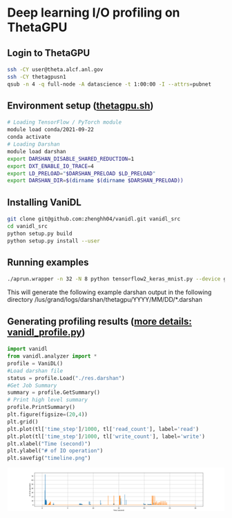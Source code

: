 # Deep learning I/O profiling on ThetaGPU

## Login to ThetaGPU
```bash
ssh -CY user@theta.alcf.anl.gov
ssh -CY thetagpusn1
qsub -n 4 -q full-node -A datascience -t 1:00:00 -I --attrs=pubnet
```
## Environment setup ([thetagpu.sh](./thetagpu.sh))
```bash
# Loading TensorFlow / PyTorch module
module load conda/2021-09-22
conda activate
# Loading Darshan
module load darshan
export DARSHAN_DISABLE_SHARED_REDUCTION=1
export DXT_ENABLE_IO_TRACE=4
export LD_PRELOAD="$DARSHAN_PRELOAD $LD_PRELOAD"
export DARSHAN_DIR=$(dirname $(dirname $DARSHAN_PRELOAD))
```

## Installing VaniDL
```bash
git clone git@github.com:zhenghh04/vanidl.git vanidl_src
cd vanidl_src
python setup.py build
python setup.py install --user
```
## Running examples
```bash
./aprun.wrapper -n 32 -N 8 python tensorflow2_keras_mnist.py --device gpu
```
This will generate the following example darshan output in the following directory
/lus/grand/logs/darshan/thetagpu/YYYY/MM/DD/*.darshan

## Generating profiling results ([more details: vanidl_profile.py](vanidl_profile.py))
```python
import vanidl
from vanidl.analyzer import *
profile = VaniDL()
#Load darshan file
status = profile.Load("./res.darshan")
#Get Job Summary
summary = profile.GetSummary()
# Print high level summary
profile.PrintSummary()
plt.figure(figsize=(20,4))
plt.grid()
plt.plot(tl['time_step']/1000, tl['read_count'], label='read')
plt.plot(tl['time_step']/1000, tl['write_count'], label='write')
plt.xlabel("Time (second)")
plt.ylabel("# of IO operation")
plt.savefig("timeline.png")
```

![](images/timeline.png)